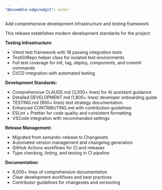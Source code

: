 ```yaml
---
"@ensemble-edge/edgit": minor
---
```


Add comprehensive development infrastructure and testing framework

This release establishes modern development standards for the project:

**Testing Infrastructure:**
- Vitest test framework with 16 passing integration tests
- TestGitRepo helper class for isolated test environments
- Full test coverage for init, tag, deploy, components, and commit commands
- CI/CD integration with automated testing

**Development Standards:**
- Comprehensive CLAUDE.md (3,500+ lines) for AI assistant guidance
- Detailed DEVELOPMENT.md (1,800+ lines) developer onboarding guide
- TESTING.md (800+ lines) test strategy documentation
- Enhanced CONTRIBUTING.md with contribution guidelines
- ESLint + Prettier for code quality and consistent formatting
- VSCode integration with recommended settings

**Release Management:**
- Migrated from semantic-release to Changesets
- Automated version management and changelog generation
- GitHub Actions workflows for CI and releases
- Type checking, linting, and testing in CI pipeline

**Documentation:**
- 6,000+ lines of comprehensive documentation
- Clear development workflows and best practices
- Contributor guidelines for changesets and versioning
